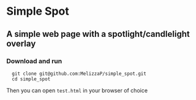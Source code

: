 Simple Spot
==========

A simple web page with a spotlight/candlelight overlay
---

### Download and run

```
  git clone git@github.com:MelizzaP/simple_spot.git
  cd simple_spot
```

Then you can open `test.html` in your browser of choice
